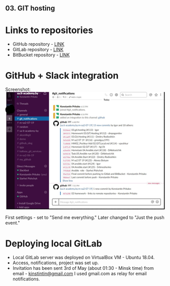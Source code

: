 ## 03. GIT hosting

# Links to repositories

- GitHub repository - [LINK](https://github.com/Kinstintin/super_puper_project)
- GitLab repository - [LINK](https://gitlab.com/Kinstintin/super_puper_project)
- BitBucket repository - [LINK](https://bitbucket.org/Kinstintin/super_puper_project/)


# GitHub + Slack integration

Screenshot:
![alt text](./files/github_slack_integration.jpg)

First settings - set to "Send me everything."
Later changed to "Just the push event."

# Deploying local GitLab

- Local GitLab server was deployed on VirtualBox VM - Ubuntu 18.04.
- Access, notifications, project was set up.
- Invitation has been sent 3rd of May (about 01:30 - Minsk time) from email - kinstintin@gmail.com I used gmail.com as relay for email notifications. 

